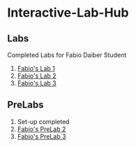 # Interactive-Lab-Hub


## Labs 

Completed Labs for Fabio Daiber Student

1. [Fabio's Lab 1](//github.com/fpdaiber/IDD_Lab1/)
2. [Fabio's Lab 2](//github.com/fpdaiber/IDD_Lab2/)
3. [Fabio's Lab 3](//github.com/fpdaiber/IDD_Lab3/)

## PreLabs

1. Set-up completed
2. [Fabio's PreLab 2](//github.com/fpdaiber/IDD_PreLab2/)
3. [Fabio's PreLab 3](//github.com/fpdaiber/IDD_PreLab3/)

